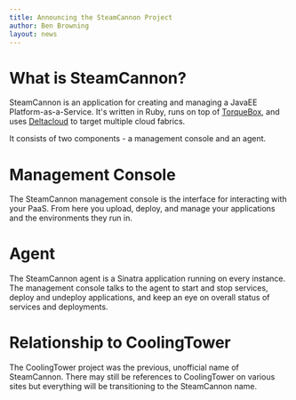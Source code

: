 ```yaml
---
title: Announcing the SteamCannon Project
author: Ben Browning
layout: news
---
```

# What is SteamCannon?

SteamCannon is an application for creating and managing a JavaEE
Platform-as-a-Service. It's written in Ruby, runs on top of
[TorqueBox](http://torquebox.org), and uses [Deltacloud](http://deltacloud.org)
to target multiple cloud fabrics.

It consists of two components - a management console and an agent.

# Management Console

The SteamCannon management console is the interface for interacting
with your PaaS. From here you upload, deploy, and manage your
applications and the environments they run in.

# Agent

The SteamCannon agent is a Sinatra application running on every
instance. The management console talks to the agent to start and
stop services, deploy and undeploy applications, and keep an eye
on overall status of services and deployments.

# Relationship to CoolingTower

The CoolingTower project was the previous, unofficial name of
SteamCannon. There may still be references to CoolingTower on
various sites but everything will be transitioning to the
SteamCannon name.
